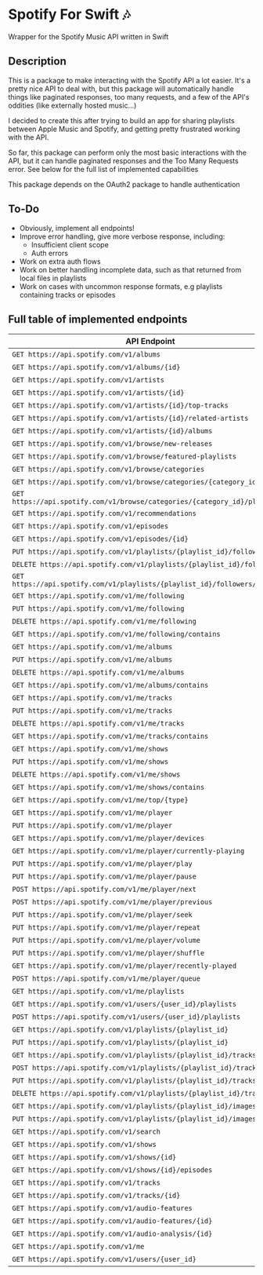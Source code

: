 # Spotify For Swift 🎶

Wrapper for the Spotify Music API written in Swift

## Description

This is a package to make interacting with the Spotify API a lot easier. It's a pretty nice API to deal with, but this package will automatically handle things like paginated responses, too many requests, and a few of the API's oddities (like externally hosted music...)

I decided to create this after trying to build an app for sharing playlists between Apple Music and Spotify, and getting pretty frustrated working with the API.

So far, this package can perform only the most basic interactions with the API, but it can handle paginated responses and the Too Many Requests error. See below for the full list of implemented capabilities

This package depends on the OAuth2 package to handle authentication

## To-Do
- Obviously, implement all endpoints!
- Improve error handling, give more verbose response, including:
    - Insufficient client scope
    - Auth errors
- Work on extra auth flows
- Work on better handling incomplete data, such as that returned from local files in playlists
- Work on cases with uncommon response formats, e.g playlists containing tracks or episodes

## Full table of implemented endpoints

API Endpoint | Implemented? | Notes
--- | :---: | ---:
`GET https://api.spotify.com/v1/albums` | ✅ |
`GET https://api.spotify.com/v1/albums/{id}` | ✅ |
`GET https://api.spotify.com/v1/artists` | ✅ |
`GET https://api.spotify.com/v1/artists/{id}` | ✅ |
`GET https://api.spotify.com/v1/artists/{id}/top-tracks` | ✅ |
`GET https://api.spotify.com/v1/artists/{id}/related-artists` | ✅ |
`GET https://api.spotify.com/v1/artists/{id}/albums` | ✅ |
`GET https://api.spotify.com/v1/browse/new-releases` | ❌ |
`GET https://api.spotify.com/v1/browse/featured-playlists` | ❌ |
`GET https://api.spotify.com/v1/browse/categories` | ❌ |
`GET https://api.spotify.com/v1/browse/categories/{category_id}` | ❌ |
`GET https://api.spotify.com/v1/browse/categories/{category_id}/playlists` | ❌ |
`GET https://api.spotify.com/v1/recommendations` | ❌ |
`GET https://api.spotify.com/v1/episodes` | ❌ |
`GET https://api.spotify.com/v1/episodes/{id}` | ❌ |
`PUT https://api.spotify.com/v1/playlists/{playlist_id}/followers` | ❌ |
`DELETE https://api.spotify.com/v1/playlists/{playlist_id}/followers` | ❌ |
`GET https://api.spotify.com/v1/playlists/{playlist_id}/followers/contains` | ❌ |
`GET https://api.spotify.com/v1/me/following` | ❌ |
`PUT https://api.spotify.com/v1/me/following` | ❌ |
`DELETE https://api.spotify.com/v1/me/following` | ❌ |
`GET https://api.spotify.com/v1/me/following/contains` | ❌ |
`GET https://api.spotify.com/v1/me/albums` | ✅ |
`PUT https://api.spotify.com/v1/me/albums` | ❌ |
`DELETE https://api.spotify.com/v1/me/albums` | ❌ |
`GET https://api.spotify.com/v1/me/albums/contains` | ❌ |
`GET https://api.spotify.com/v1/me/tracks` | ✅ |
`PUT https://api.spotify.com/v1/me/tracks` | ❌ |
`DELETE https://api.spotify.com/v1/me/tracks` | ❌ |
`GET https://api.spotify.com/v1/me/tracks/contains` | ❌ |
`GET https://api.spotify.com/v1/me/shows` | ❌ |
`PUT https://api.spotify.com/v1/me/shows` | ❌ |
`DELETE https://api.spotify.com/v1/me/shows` | ❌ |
`GET https://api.spotify.com/v1/me/shows/contains` | ❌ |
`GET https://api.spotify.com/v1/me/top/{type}` | ❌ |
`GET https://api.spotify.com/v1/me/player` | ❌ |
`PUT https://api.spotify.com/v1/me/player` | ❌ |
`GET https://api.spotify.com/v1/me/player/devices` | ❌ |
`GET https://api.spotify.com/v1/me/player/currently-playing` | ❌ |
`PUT https://api.spotify.com/v1/me/player/play` | ❌ |
`PUT https://api.spotify.com/v1/me/player/pause` | ❌ |
`POST https://api.spotify.com/v1/me/player/next` | ❌ |
`POST https://api.spotify.com/v1/me/player/previous` | ❌ |
`PUT https://api.spotify.com/v1/me/player/seek` | ❌ |
`PUT https://api.spotify.com/v1/me/player/repeat` | ❌ |
`PUT https://api.spotify.com/v1/me/player/volume` | ❌ |
`PUT https://api.spotify.com/v1/me/player/shuffle` | ❌ |
`GET https://api.spotify.com/v1/me/player/recently-played` | ❌ |
`POST https://api.spotify.com/v1/me/player/queue` | ❌ |
`GET https://api.spotify.com/v1/me/playlists` | ✅ |
`GET https://api.spotify.com/v1/users/{user_id}/playlists` | ✅ |
`POST https://api.spotify.com/v1/users/{user_id}/playlists` | ❌ |
`GET https://api.spotify.com/v1/playlists/{playlist_id}` | ✅ |
`PUT https://api.spotify.com/v1/playlists/{playlist_id}` | ❌ |
`GET https://api.spotify.com/v1/playlists/{playlist_id}/tracks` | ✅ |
`POST https://api.spotify.com/v1/playlists/{playlist_id}/tracks` | ❌ |
`PUT https://api.spotify.com/v1/playlists/{playlist_id}/tracks` | ❌ |
`DELETE https://api.spotify.com/v1/playlists/{playlist_id}/tracks` | ❌ |
`GET https://api.spotify.com/v1/playlists/{playlist_id}/images` | ✅ |
`PUT https://api.spotify.com/v1/playlists/{playlist_id}/images` | ❌ |
`GET https://api.spotify.com/v1/search` | ✅ |
`GET https://api.spotify.com/v1/shows` | ❌ |
`GET https://api.spotify.com/v1/shows/{id}` | ❌ |
`GET https://api.spotify.com/v1/shows/{id}/episodes` | ❌ |
`GET https://api.spotify.com/v1/tracks` | ✅ |
`GET https://api.spotify.com/v1/tracks/{id}` | ✅ |
`GET https://api.spotify.com/v1/audio-features` | ❌ |
`GET https://api.spotify.com/v1/audio-features/{id}` | ❌ |
`GET https://api.spotify.com/v1/audio-analysis/{id}` | ❌ |
`GET https://api.spotify.com/v1/me` | ✅ |
`GET https://api.spotify.com/v1/users/{user_id}` | ❌ |


